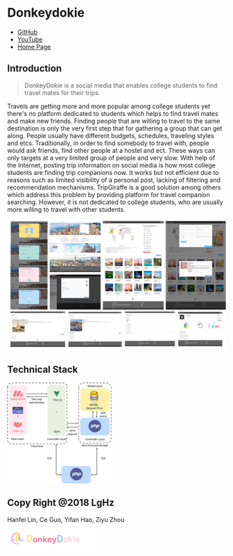 # Donkeydokie

 + [GitHub](https://github.com/DonkeyDokie/Donkeydokie)
 + [YouTube ](https://www.youtube.com/watch?v=fk7EbbQjtMc)
 + [Home Page](http://donkeydokie.web.engr.illinois.edu/)
 
 ## Introduction

> DonkeyDokie is a social media that enables college students to find travel mates for their trips.

Travels are getting more and more popular among college students yet there's no platform dedicated to students which helps to find travel mates and make new friends. Finding people that are willing to travel to the same destination is only the very first step that for gathering a group that can get along. People usually have different budgets, schedules, traveling styles and etcs. Traditionally, in order to find somebody to travel with, people would ask friends, find other people at a hostel and ect. These ways can only targets at a very limited group of people and very slow. With help of the Internet, posting trip information on social media is how most college students are finding trip companions now. It works but not efficient due to reasons such as limited visibility of a personal post, lacking of filtering and recommendation mechanisms. TripGiraffe is a good solution among others which address this problem by providing platform for travel companion searching. However, it is not dedicated to college students, who are usually more willing to travel with other students.

![](https://github.com/ForestCold/Images/blob/master/6.png)
 
## Technical Stack

<img src="https://github.com/ForestCold/Images/blob/master/8.png" width= "50%"></img>

## Copy Right @2018 LgHz

Hanfei Lin, Ce Guo, Yifan Hao, Ziyu Zhou

<img src="https://github.com/ForestCold/Images/blob/master/logo.png" width="40%"></img>
